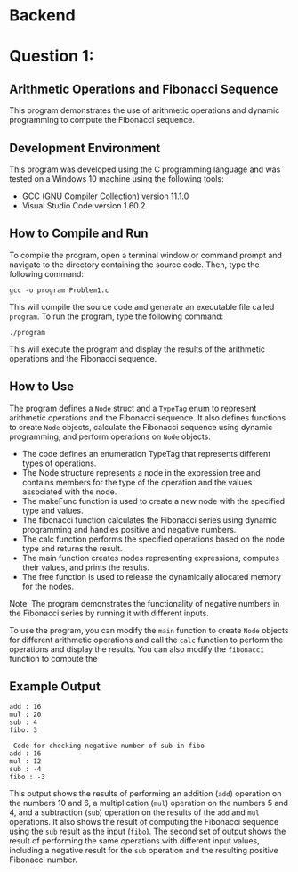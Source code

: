 # Backend
# Question 1:

## Arithmetic Operations and Fibonacci Sequence

This program demonstrates the use of arithmetic operations and dynamic programming to compute the Fibonacci sequence.

## Development Environment

This program was developed using the C programming language and was tested on a Windows 10 machine using the following tools:

- GCC (GNU Compiler Collection) version 11.1.0
- Visual Studio Code version 1.60.2

## How to Compile and Run

To compile the program, open a terminal window or command prompt and navigate to the directory containing the source code. Then, type the following command:

```
gcc -o program Problem1.c
```

This will compile the source code and generate an executable file called `program`. To run the program, type the following command:

```
./program
```

This will execute the program and display the results of the arithmetic operations and the Fibonacci sequence.

## How to Use

The program defines a `Node` struct and a `TypeTag` enum to represent arithmetic operations and the Fibonacci sequence. It also defines functions to create `Node` objects, calculate the Fibonacci sequence using dynamic programming, and perform operations on `Node` objects. 
- The code defines an enumeration TypeTag that represents different types of operations.
- The Node structure represents a node in the expression tree and contains members for the type of the operation and the values associated with the node.
- The makeFunc function is used to create a new node with the specified type and values.
- The fibonacci function calculates the Fibonacci series using dynamic programming and handles positive and negative numbers.
- The calc function performs the specified operations based on the node type and returns the result.
- The main function creates nodes representing expressions, computes their values, and prints the results.
- The free function is used to release the dynamically allocated memory for the nodes.

Note: The program demonstrates the functionality of negative numbers in the Fibonacci series by running it with different inputs.

To use the program, you can modify the `main` function to create `Node` objects for different arithmetic operations and call the `calc` function to perform the operations and display the results. You can also modify the `fibonacci` function to compute the 

## Example Output

```
add : 16
mul : 20
sub : 4
fibo: 3

 Code for checking negative number of sub in fibo
add : 16
mul : 12
sub : -4
fibo : -3
```

This output shows the results of performing an addition (`add`) operation on the numbers 10 and 6, a multiplication (`mul`) operation on the numbers 5 and 4, and a subtraction (`sub`) operation on the results of the `add` and `mul` operations. It also shows the result of computing the Fibonacci sequence using the `sub` result as the input (`fibo`). The second set of output shows the result of performing the same operations with different input values, including a negative result for the `sub` operation and the resulting positive Fibonacci number.
